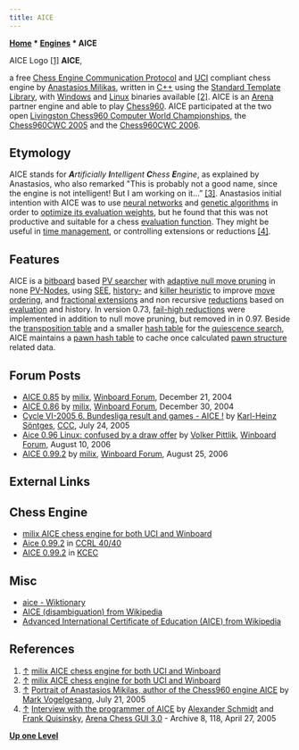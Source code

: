 ```yaml
---
title: AICE
---
```

**[Home](Home "Home") * [Engines](Engines "Engines") * AICE**

[](http://users.sch.gr/amilikas/?page_id=16) AICE Logo <a id="cite-note-1" href="#cite-ref-1">[1]</a>
**AICE**,

a free [Chess Engine Communication Protocol](Chess_Engine_Communication_Protocol "Chess Engine Communication Protocol") and [UCI](UCI "UCI") compliant chess engine by [Anastasios Milikas](Anastasios_Milikas "Anastasios Milikas"), written in [C++](Cpp "Cpp") using the [Standard Template Library](Cpp#Libraries "Cpp"), with [Windows](Windows "Windows") and [Linux](Linux "Linux") binaries available <a id="cite-note-2" href="#cite-ref-2">[2]</a>.
AICE is an [Arena](Arena "Arena") partner engine and able to play [Chess960](Chess960 "Chess960"). AICE participated at the two open [Livingston Chess960 Computer World Championships](Livingston_Chess960_Computer_World_Championship "Livingston Chess960 Computer World Championship"), the [Chess960CWC 2005](Chess960CWC_2005 "Chess960CWC 2005") and the [Chess960CWC 2006](Chess960CWC_2006 "Chess960CWC 2006").

## Etymology

AICE stands for ***A**rtificially **I**ntelligent **C**hess **E**ngine*, as explained by Anastasios, who also remarked "This is probably not a good name, since the engine is not intelligent! But I am working on it…” <a id="cite-note-3" href="#cite-ref-3">[3]</a>. Anastasios initial intention with AICE was to use [neural networks](Neural_Networks "Neural Networks") and [genetic algorithms](Genetic_Programming#GeneticAlgorithm "Genetic Programming") in order to [optimize its evaluation weights](Automated_Tuning "Automated Tuning"), but he found that this was not productive and suitable for a chess [evaluation function](Evaluation_Function "Evaluation Function"). They might be useful in [time management](Time_Management "Time Management"), or controlling extensions or reductions <a id="cite-note-4" href="#cite-ref-4">[4]</a>.

## Features

AICE is a [bitboard](Bitboards "Bitboards") based [PV searcher](Principal_Variation_Search "Principal Variation Search") with [adaptive null move pruning](Null_Move_Pruning#AdaptiveNullMovePruning "Null Move Pruning") in none [PV-Nodes](Node_Types#pv-node "Node Types"), using [SEE](Static_Exchange_Evaluation "Static Exchange Evaluation"), [history-](History_Heuristic "History Heuristic") and [killer heuristic](Killer_Heuristic "Killer Heuristic") to improve [move ordering](Move_Ordering "Move Ordering"), and [fractional extensions](Extensions#FractionalExtensions "Extensions") and non recursive [reductions](Reductions "Reductions") based on [evaluation](Evaluation "Evaluation") and history. In version 0.73, [fail-high reductions](Fail-High_Reductions "Fail-High Reductions") were implemented in addition to null move pruning, but removed in in 0.97. Beside the [transposition table](Transposition_Table "Transposition Table") and a smaller [hash table](Hash_Table "Hash Table") for the [quiescence search](Quiescence_Search "Quiescence Search"), AICE maintains a [pawn hash table](Pawn_Hash_Table "Pawn Hash Table") to cache once calculated [pawn structure](Pawn_Structure "Pawn Structure") related data.

## Forum Posts

- [AICE 0.85](http://www.open-aurec.com/wbforum/viewtopic.php?f=2&t=1093) by [milix](Anastasios_Milikas "Anastasios Milikas"), [Winboard Forum](Computer_Chess_Forums "Computer Chess Forums"), December 21, 2004
- [AICE 0.86](http://www.open-aurec.com/wbforum/viewtopic.php?f=2&t=1191) by [milix](Anastasios_Milikas "Anastasios Milikas"), [Winboard Forum](Computer_Chess_Forums "Computer Chess Forums"), December 30, 2004
- [Cycle VI-2005 6. Bundesliga result and games - AICE !](https://www.stmintz.com/ccc/index.php?id=438205) by [Karl-Heinz Söntges](index.php?title=Karl-Heinz_S%C3%B6ntges&action=edit&redlink=1 "Karl-Heinz Söntges (page does not exist)"), [CCC](CCC "CCC"), July 24, 2005
- [Aice 0.96 Linux: confused by a draw offer](http://www.open-aurec.com/wbforum/viewtopic.php?f=2&t=5351) by [Volker Pittlik](index.php?title=Volker_Pittlik&action=edit&redlink=1 "Volker Pittlik (page does not exist)"), [Winboard Forum](Computer_Chess_Forums "Computer Chess Forums"), August 10, 2006
- [AICE 0.99.2](http://www.open-aurec.com/wbforum/viewtopic.php?f=2&t=5455) by [milix](Anastasios_Milikas "Anastasios Milikas"), [Winboard Forum](Computer_Chess_Forums "Computer Chess Forums"), August 25, 2006

## External Links

## Chess Engine

- [milix AICE chess engine for both UCI and Winboard](http://users.sch.gr/amilikas/?page_id=16)
- [Aice 0.99.2](http://www.computerchess.org.uk/ccrl/4040/cgi/engine_details.cgi?print=Details&each_game=1&eng=Aice%200.99.2#Aice_0_99_2) in [CCRL 40/40](CCRL "CCRL")
- [AICE 0.99.2](http://kirr.homeunix.org/chess/kcec/cgi/engine_details.cgi?print=Details&match_length=20&eng=AICE+0.99.2) in [KCEC](KCEC "KCEC")

## Misc

- [aice - Wiktionary](https://en.wiktionary.org/wiki/aice)
- [AICE (disambiguation) from Wikipedia](https://en.wikipedia.org/wiki/AICE)
- [Advanced International Certificate of Education (AICE) from Wikipedia](https://en.wikipedia.org/wiki/Advanced_International_Certificate_of_Education)

## References

1. <a id="cite-ref-1" href="#cite-note-1">↑</a> [milix AICE chess engine for both UCI and Winboard](http://users.sch.gr/amilikas/?page_id=16)
1. <a id="cite-ref-2" href="#cite-note-2">↑</a> [milix AICE chess engine for both UCI and Winboard](http://users.sch.gr/amilikas/?page_id=16)
1. <a id="cite-ref-3" href="#cite-note-3">↑</a> [Portrait of Anastasios Mikilas, author of the Chess960 engine AICE](http://www.chesstigers.de/ccm9_index_news.php?id=310&rubrik=6&lang=1&kat=6) by [Mark Vogelgesang](http://www.chesstigers.de/index_news.php?id=594&rubrik=), July 21, 2005
1. <a id="cite-ref-4" href="#cite-note-4">↑</a> [Interview with the programmer of AICE](http://www.playwitharena.com/?Newsticker:Archive_8) by [Alexander Schmidt](index.php?title=Alexander_Schmidt&action=edit&redlink=1 "Alexander Schmidt (page does not exist)") and [Frank Quisinsky](Frank_Quisinsky "Frank Quisinsky"), [Arena Chess GUI 3.0](Arena "Arena") - Archive 8, 118, April 27, 2005

**[Up one Level](Engines "Engines")**

